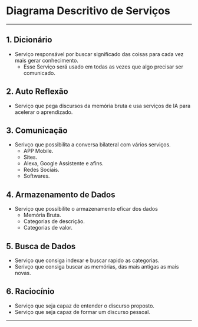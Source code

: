 # Diagrama Descritivo de Serviços

---

## 1. Dicionário

- Serviço responsável por buscar significado das coisas para cada vez mais gerar conhecimento.
  - Esse Serviço será usado em todas as vezes que algo precisar ser comunicado.

## 2. Auto Reflexão

- Serviço que pega discursos da memória bruta e usa serviços de IA para acelerar o aprendizado.

## 3. Comunicação

- Serivço que possibilita a conversa bilateral com vários serviços.
  - APP Mobile.
  - Sites.
  - Alexa, Google Assistente e afins.
  - Redes Sociais.
  - Softwares.

## 4. Armazenamento de Dados

- Serviço que possibilite o armazenamento eficar dos dados
  - Memória Bruta.
  - Categorias de descrição.
  - Categorias de valor.

## 5. Busca de Dados

- Serviço que consiga indexar e buscar rapido as categorias.
- Serivço que consiga buscar as memórias, das mais antigas as mais novas.

## 6. Raciocínio

- Serviço que seja capaz de entender o discurso proposto.
- Serviço que seja capaz de formar um discurso pessoal.

---
